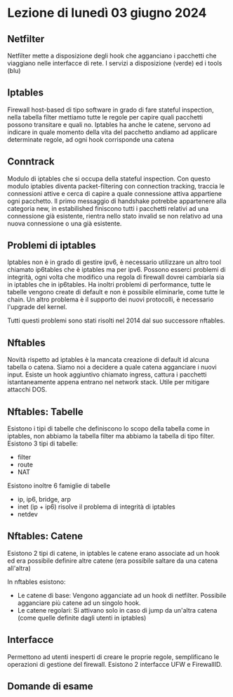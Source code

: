 # Lezione di lunedì 03 giugno 2024

## Netfilter

Netfilter mette a disposizione degli hook che agganciano i pacchetti che viaggiano nelle interfacce di rete. I servizi a disposizione (verde) ed i tools (blu)

## Iptables

Firewall host-based di tipo software in grado di fare stateful inspection, nella tabella filter mettiamo tutte le regole per capire quali pacchetti possono transitare e quali no.
Iptables ha anche le catene, servono ad indicare in quale momento della vita del pacchetto andiamo ad applicare determinate regole, ad ogni hook corrisponde una catena

## Conntrack

Modulo di iptables che si occupa della stateful inspection. Con questo modulo iptables diventa packet-filtering con connection tracking, traccia le connessioni attive e cerca di capire a quale connessione attiva appartiene ogni pacchetto. Il primo messaggio di handshake potrebbe appartenere alla categoria new, in estabilished finiscono tutti i pacchetti relativi ad una connessione già esistente, rientra nello stato invalid se non relativo ad una nuova connessione o una già esistente.

## Problemi di iptables

Iptables non è in grado di gestire ipv6, è necessario utilizzare un altro tool chiamato ip6tables che è iptables ma per ipv6. Possono esserci problemi di integrità, ogni volta che modifico una regola di firewall dovrei cambiarla sia in iptables che in ip6tables. Ha inoltri problemi di performance, tutte le tabelle vengono create di default e non è possibile eliminarle, come tutte le chain.
Un altro problema è il supporto dei nuovi protocolli, è necessario l'upgrade del kernel.

Tutti questi problemi sono stati risolti nel 2014 dal suo successore nftables.

## Nftables

Novità rispetto ad iptables è la mancata creazione di default id alcuna tabella o catena.
Siamo noi a decidere a quale catena agganciare i nuovi input. Esiste un hook aggiuntivo chiamato ingress, cattura i pacchetti istantaneamente appena entrano nel network stack. Utile per mitigare attacchi DOS.

## Nftables: Tabelle

Esistono i tipi di tabelle che definiscono lo scopo della tabella come in iptables, non abbiamo la tabella filter ma abbiamo la tabella di tipo filter.
Esistono 3 tipi di tabelle:
- filter
- route
- NAT

Esistono inoltre 6 famiglie di tabelle
- ip, ip6, bridge, arp
- inet (ip + ip6) risolve il problema di integrità di iptables
- netdev 

## Nftables: Catene

Esistono 2 tipi di catene, in iptables le catene erano associate ad un hook ed era possibile definire altre catene (era possibile saltare da una catena all'altra)

In nftables esistono:
- Le catene di base: Vengono agganciate ad un hook di netfilter. Possibile agganciare più catene ad un singolo hook.
- Le catene regolari: Si attivano solo in caso di jump da un'altra catena (come quelle definite dagli utenti in iptables)

## Interfacce

Permettono ad utenti inesperti di creare le proprie regole, semplificano le operazioni di gestione del firewall. Esistono 2 interfacce UFW e FirewallID.

## Domande di esame

